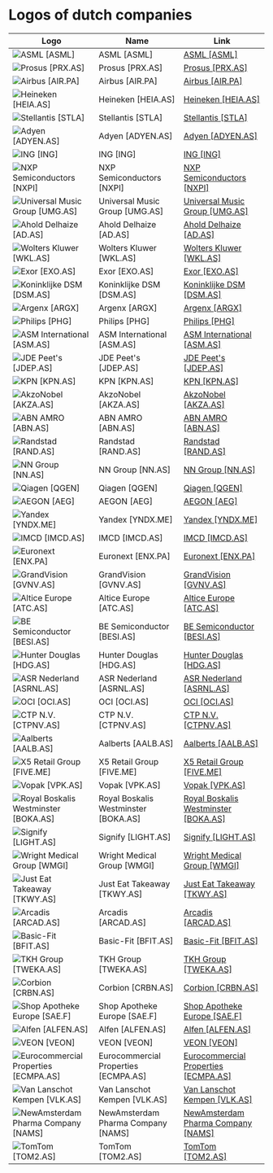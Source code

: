 # Logos of dutch companies

| Logo | Name  | Link |
| ---- | ----  | ---- |
| ![ASML [ASML]](/img/128/ASML-b04e76b0.png) | ASML [ASML] | [ASML [ASML]](asml/logo/ ) |
| ![Prosus [PRX.AS]](/img/128/PRX.AS-0f0822a2.png) | Prosus [PRX.AS] | [Prosus [PRX.AS]](prosus/logo/ ) |
| ![Airbus [AIR.PA]](/img/128/AIR.PA-0e5e44b7.png) | Airbus [AIR.PA] | [Airbus [AIR.PA]](airbus/logo/ ) |
| ![Heineken [HEIA.AS]](/img/128/HEIA.AS-1a85dab1.png) | Heineken [HEIA.AS] | [Heineken [HEIA.AS]](heineken/logo/ ) |
| ![Stellantis [STLA]](/img/128/STLA-1ca160ee.png) | Stellantis [STLA] | [Stellantis [STLA]](stellantis/logo/ ) |
| ![Adyen [ADYEN.AS]](/img/128/ADYEN.AS-8a16c69c.png) | Adyen [ADYEN.AS] | [Adyen [ADYEN.AS]](adyen/logo/ ) |
| ![ING [ING]](/img/128/ING-a935f93b.png) | ING [ING] | [ING [ING]](ing/logo/ ) |
| ![NXP Semiconductors [NXPI]](/img/128/NXPI-6c46650f.png) | NXP Semiconductors [NXPI] | [NXP Semiconductors [NXPI]](nxp-semiconductors/logo/ ) |
| ![Universal Music Group [UMG.AS]](/img/128/UMG.AS-11cfad2b.png) | Universal Music Group [UMG.AS] | [Universal Music Group [UMG.AS]](universal-music-group/logo/ ) |
| ![Ahold Delhaize [AD.AS]](/img/128/AD.AS-24de52a8.png) | Ahold Delhaize [AD.AS] | [Ahold Delhaize [AD.AS]](ahold-delhaize/logo/ ) |
| ![Wolters Kluwer [WKL.AS]](/img/128/WKL.AS-08e3eb7e.png) | Wolters Kluwer [WKL.AS] | [Wolters Kluwer [WKL.AS]](wolters-kluwer/logo/ ) |
| ![Exor [EXO.AS]](/img/128/EXO.AS-12ca0864.png) | Exor [EXO.AS] | [Exor [EXO.AS]](exor/logo/ ) |
| ![Koninklijke DSM [DSM.AS]](/img/128/DSM.AS-bc9ebf43.png) | Koninklijke DSM [DSM.AS] | [Koninklijke DSM [DSM.AS]](dsm/logo/ ) |
| ![Argenx [ARGX]](/img/128/ARGX-1120f8e4.png) | Argenx [ARGX] | [Argenx [ARGX]](argenx/logo/ ) |
| ![Philips [PHG]](/img/128/PHG-83bf46f1.png) | Philips [PHG] | [Philips [PHG]](philips/logo/ ) |
| ![ASM International [ASM.AS]](/img/128/ASM.AS-81441480.png) | ASM International [ASM.AS] | [ASM International [ASM.AS]](asm-international/logo/ ) |
| ![JDE Peet's [JDEP.AS]](/img/128/JDEP.AS-809fd2b5.png) | JDE Peet's [JDEP.AS] | [JDE Peet's [JDEP.AS]](jde-peets/logo/ ) |
| ![KPN [KPN.AS]](/img/128/KPN.AS-4ce2b182.png) | KPN [KPN.AS] | [KPN [KPN.AS]](kpn/logo/ ) |
| ![AkzoNobel [AKZA.AS]](/img/128/AKZA.AS-d4386c68.png) | AkzoNobel [AKZA.AS] | [AkzoNobel [AKZA.AS]](akzonobel/logo/ ) |
| ![ABN AMRO [ABN.AS]](/img/128/ABN.AS-ac8566f8.png) | ABN AMRO [ABN.AS] | [ABN AMRO [ABN.AS]](abn-amro/logo/ ) |
| ![Randstad [RAND.AS]](/img/128/RAND.AS-287055bd.png) | Randstad [RAND.AS] | [Randstad [RAND.AS]](randstad/logo/ ) |
| ![NN Group [NN.AS]](/img/128/NN.AS-8007f661.png) | NN Group [NN.AS] | [NN Group [NN.AS]](nn-group/logo/ ) |
| ![Qiagen  [QGEN]](/img/128/QGEN-0d127841.png) | Qiagen  [QGEN] | [Qiagen  [QGEN]](qiagen/logo/ ) |
| ![AEGON [AEG]](/img/128/AEG-2921c6ff.png) | AEGON [AEG] | [AEGON [AEG]](aegon/logo/ ) |
| ![Yandex [YNDX.ME]](/img/128/YNDX.ME-a77f9f21.png) | Yandex [YNDX.ME] | [Yandex [YNDX.ME]](yandex/logo/ ) |
| ![IMCD [IMCD.AS]](/img/128/IMCD.AS-9a2d67ea.png) | IMCD [IMCD.AS] | [IMCD [IMCD.AS]](imcd/logo/ ) |
| ![Euronext [ENX.PA]](/img/128/ENX.PA-e9db60ea.png) | Euronext [ENX.PA] | [Euronext [ENX.PA]](euronext/logo/ ) |
| ![GrandVision [GVNV.AS]](/img/128/GVNV.AS-81785f96.png) | GrandVision [GVNV.AS] | [GrandVision [GVNV.AS]](grandvision/logo/ ) |
| ![Altice Europe [ATC.AS]](/img/128/ATC.AS-1299bebb.png) | Altice Europe [ATC.AS] | [Altice Europe [ATC.AS]](altice-europe/logo/ ) |
| ![BE Semiconductor [BESI.AS]](/img/128/BESI.AS-d575c570.png) | BE Semiconductor [BESI.AS] | [BE Semiconductor [BESI.AS]](be-semiconductor/logo/ ) |
| ![Hunter Douglas [HDG.AS]](/img/128/HDG.AS-f57f9d56.png) | Hunter Douglas [HDG.AS] | [Hunter Douglas [HDG.AS]](hunter-douglas/logo/ ) |
| ![ASR Nederland [ASRNL.AS]](/img/128/ASRNL.AS-c7544273.png) | ASR Nederland [ASRNL.AS] | [ASR Nederland [ASRNL.AS]](asr-nederland/logo/ ) |
| ![OCI [OCI.AS]](/img/128/OCI.AS-a595b9ab.png) | OCI [OCI.AS] | [OCI [OCI.AS]](oci/logo/ ) |
| ![CTP N.V. [CTPNV.AS]](/img/128/CTPNV.AS-e8eea6bd.png) | CTP N.V. [CTPNV.AS] | [CTP N.V. [CTPNV.AS]](ctp-nv/logo/ ) |
| ![Aalberts [AALB.AS]](/img/128/AALB.AS-14b5b328.png) | Aalberts [AALB.AS] | [Aalberts [AALB.AS]](aalberts/logo/ ) |
| ![X5 Retail Group [FIVE.ME]](/img/128/FIVE.ME-d4b4b5d7.png) | X5 Retail Group [FIVE.ME] | [X5 Retail Group [FIVE.ME]](x5-retail/logo/ ) |
| ![Vopak [VPK.AS]](/img/128/VPK.AS-4e71e698.png) | Vopak [VPK.AS] | [Vopak [VPK.AS]](vopak/logo/ ) |
| ![Royal Boskalis Westminster [BOKA.AS]](/img/128/BOKA.AS-6c919cae.png) | Royal Boskalis Westminster [BOKA.AS] | [Royal Boskalis Westminster [BOKA.AS]](boskalis/logo/ ) |
| ![Signify [LIGHT.AS]](/img/128/LIGHT.AS-2ca716c2.png) | Signify [LIGHT.AS] | [Signify [LIGHT.AS]](signify/logo/ ) |
| ![Wright Medical Group [WMGI]](/img/128/WMGI-0d3d374d.png) | Wright Medical Group [WMGI] | [Wright Medical Group [WMGI]](wright-medical-group/logo/ ) |
| ![Just Eat Takeaway [TKWY.AS]](/img/128/TKWY.AS-29f113ac.png) | Just Eat Takeaway [TKWY.AS] | [Just Eat Takeaway [TKWY.AS]](just-eat-takeaway/logo/ ) |
| ![Arcadis [ARCAD.AS]](/img/128/ARCAD.AS-70ad9a5b.png) | Arcadis [ARCAD.AS] | [Arcadis [ARCAD.AS]](arcadis/logo/ ) |
| ![Basic-Fit [BFIT.AS]](/img/128/BFIT.AS-1b615f71.png) | Basic-Fit [BFIT.AS] | [Basic-Fit [BFIT.AS]](basic-fit/logo/ ) |
| ![TKH Group [TWEKA.AS]](/img/128/TWEKA.AS-42a7afe6.png) | TKH Group [TWEKA.AS] | [TKH Group [TWEKA.AS]](tkh-group/logo/ ) |
| ![Corbion [CRBN.AS]](/img/128/CRBN.AS-c54581ef.png) | Corbion [CRBN.AS] | [Corbion [CRBN.AS]](corbion/logo/ ) |
| ![Shop Apotheke Europe [SAE.F]](/img/128/SAE.F-87e4920e.png) | Shop Apotheke Europe [SAE.F] | [Shop Apotheke Europe [SAE.F]](shop-apotheke/logo/ ) |
| ![Alfen [ALFEN.AS]](/img/128/ALFEN.AS-2b7cb0bf.png) | Alfen [ALFEN.AS] | [Alfen [ALFEN.AS]](alfen/logo/ ) |
| ![VEON [VEON]](/img/128/VEON-8268665f.png) | VEON [VEON] | [VEON [VEON]](veon/logo/ ) |
| ![Eurocommercial Properties [ECMPA.AS]](/img/128/ECMPA.AS-f39a9673.png) | Eurocommercial Properties [ECMPA.AS] | [Eurocommercial Properties [ECMPA.AS]](eurocommercial-properties/logo/ ) |
| ![Van Lanschot Kempen [VLK.AS]](/img/128/VLK.AS-ae5481ba.png) | Van Lanschot Kempen [VLK.AS] | [Van Lanschot Kempen [VLK.AS]](van-lanschot-kempen/logo/ ) |
| ![NewAmsterdam Pharma Company [NAMS]](/img/128/NAMS-70745fd8.png) | NewAmsterdam Pharma Company [NAMS] | [NewAmsterdam Pharma Company [NAMS]](newamsterdam-pharma-company/logo/ ) |
| ![TomTom [TOM2.AS]](/img/128/TOM2.AS-0e5d13d4.png) | TomTom [TOM2.AS] | [TomTom [TOM2.AS]](tomtom/logo/ ) |
